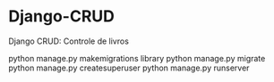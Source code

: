 # Django-CRUD
 Django CRUD: Controle de livros
 

python manage.py makemigrations library
python manage.py migrate
python manage.py createsuperuser 
python manage.py runserver